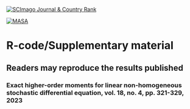 <a href="https://www.scimagojr.com/journalsearch.php?q=7100153149&amp;tip=sid&amp;exact=no" title="SCImago Journal &amp; Country Rank"><img border="0" src="https://www.scimagojr.com/journal_img.php?id=7100153149" alt="SCImago Journal &amp; Country Rank"  /></a>

[![MASA](https://img.shields.io/badge/DOI-10.3233/MAS--231435-blue)](https://dx.doi.org/10.3233/MAS-231435) 
# R-code/Supplementary material 
## Readers may reproduce the results published
### Exact higher-order moments for linear non-homogeneous stochastic differential equation, vol. 18, no. 4, pp. 321-329, 2023
